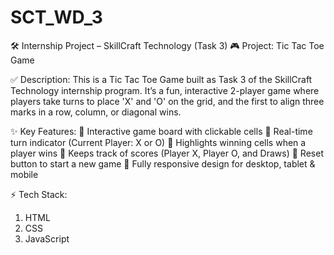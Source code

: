 # SCT_WD_3

🛠 Internship Project – SkillCraft Technology (Task 3)
🎮 Project: Tic Tac Toe Game

✅ Description:
This is a Tic Tac Toe Game built as Task 3 of the SkillCraft Technology internship program.
It’s a fun, interactive 2-player game where players take turns to place 'X' and 'O' on the grid, and the first to align three marks in a row, column, or diagonal wins.

✨ Key Features:
🔹 Interactive game board with clickable cells
🔹 Real-time turn indicator (Current Player: X or O)
🔹 Highlights winning cells when a player wins
🔹 Keeps track of scores (Player X, Player O, and Draws)
🔹 Reset button to start a new game
🔹 Fully responsive design for desktop, tablet & mobile

⚡ Tech Stack:
1) HTML
2) CSS
3) JavaScript
